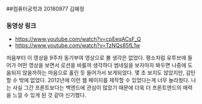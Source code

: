 ##컴퓨터공학과 20180977 김혜정

### 동영상 링크
- https://www.youtube.com/watch?v=cpEeqACsF_Q
- https://www.youtube.com/watch?v=TzNQs85fL1w

처음부터 이 영상을 9주차 동기부여 영상으로 볼 생각은 없었다. 평소처럼 유투브에 들어가 어떤 영상을 보면서 로션을 바를까 생각하다 썸네일을 보자마자 봐두면 나중에 도움되지 않을까하는 마음으로 홀린 듯 들어가서 보게되었다. 
몇 초 보지도 않았지만, 감탄할 수 밖에 없었다. 2012년에 이런 웹 페이지를 제작할 수 있었다는게 너무 놀라웠다. 나는 사실 그간 프론트보다는 백엔드에 관심이 많았기 때문에 더욱 더
프론트엔드의 매력을 느낄 수 있게 된 것 같아 신기했다. 
